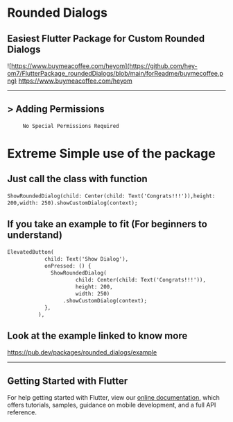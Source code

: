 # Rounded Dialogs

## Easiest Flutter Package for Custom Rounded Dialogs

![https://www.buymeacoffee.com/heyom](https://github.com/hey-om7/FlutterPackage_roundedDialogs/blob/main/forReadme/buymecoffee.png)
https://www.buymeacoffee.com/heyom

---

## > Adding Permissions

```
     No Special Permissions Required
```

# Extreme Simple use of the package

## Just call the class with function

```
ShowRoundedDialog(child: Center(child: Text('Congrats!!!')),height: 200,width: 250).showCustomDialog(context);
```

## If you take an example to fit (For beginners to understand)

```
ElevatedButton(
            child: Text('Show Dialog'),
            onPressed: () {
              ShowRoundedDialog(
                      child: Center(child: Text('Congrats!!!')),
                      height: 200,
                      width: 250)
                  .showCustomDialog(context);
            },
          ),
```

## Look at the example linked to know more

https://pub.dev/packages/rounded_dialogs/example

---

## Getting Started with Flutter

For help getting started with Flutter, view our
[online documentation](https://flutter.dev/docs), which offers tutorials,
samples, guidance on mobile development, and a full API reference.
